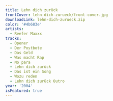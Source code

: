 ```yaml
---
title: Lehn dich zurück
frontCover: lehn-dich-zurueck/front-cover.jpg
downloadLink: lehn-dich-zurueck.zip
color: '#4b683e'
artists:
  - Reefer Maxxx
tracks:
  - Opener
  - Der Postbote
  - Das Geld
  - Was macht Rap
  - No para
  - Lehn dich zurück
  - Das ist ein Song
  - Wozu reden
  - Lehn dich zurück Outro
year: '2004'
isFeatured: true
---
```

